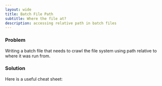 ```yaml
---
layout: wide
title: Batch File Path
subtitle: Where the file at?
description: accessing relative path in batch files
---
```


### Problem

Writing a batch file that needs to crawl the file system using path relative to where it was run from.

### Solution

Here is a useful cheat sheet:

<script src="https://gist.github.com/maciakl/5033540.js"></script>
